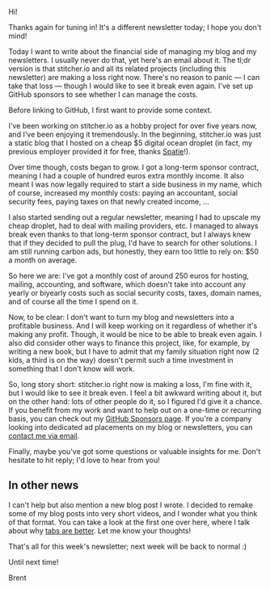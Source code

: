 Hi!

Thanks again for tuning in! It's a different newsletter today; I hope you don't mind!

Today I want to write about the financial side of managing my blog and my newsletters. I usually never do that, yet here's an email about it. The tl;dr version is that stitcher.io and all its related projects (including this newsletter) are making a loss right now. There's no reason to panic — I can take that loss — though I would like to see it break even again. I've set up GitHub sponsors to see whether I can manage the costs.

Before linking to GitHub, I first want to provide some context.

I've been working on stitcher.io as a hobby project for over five years now, and I've been enjoying it tremendously. In the beginning, stitcher.io was just a static blog that I hosted on a cheap $5 digital ocean droplet (in fact, my previous employer provided it for free, thanks [Spatie](https://spatie.be/)!).

Over time though, costs began to grow. I got a long-term sponsor contract, meaning I had a couple of hundred euros extra monthly income. It also meant I was now legally required to start a side business in my name, which of course, increased my monthly costs: paying an accountant, social security fees, paying taxes on that newly created income, …

I also started sending out a regular newsletter, meaning I had to upscale my cheap droplet, had to deal with mailing providers, etc. I managed to always break even thanks to that long-term sponsor contract, but I always knew that if they decided to pull the plug, I'd have to search for other solutions. I am still running carbon ads, but honestly, they earn too little to rely on: $50 a month on average.

So here we are: I've got a monthly cost of around 250 euros for hosting, mailing, accounting, and software, which doesn't take into account any yearly or biyearly costs such as social security costs, taxes, domain names, and of course all the time I spend on it.

Now, to be clear: I don't want to turn my blog and newsletters into a profitable business. And I will keep working on it regardless of whether it's making any profit. Though, it would be nice to be able to break even again. I also did consider other ways to finance this project, like, for example, by writing a new book, but I have to admit that my family situation right now (2 kids, a third is on the way) doesn't permit such a time investment in something that I don't know will work.

So, long story short: stitcher.io right now is making a loss, I'm fine with it, but I would like to see it break even. I feel a bit awkward writing about it, but on the other hand: lots of other people do it, so I figured I'd give it a chance. If you benefit from my work and want to help out on a one-time or recurring basis, you can check out my [GitHub Sponsors page](https://aggregate.stitcher.io/links/27b1f2b4-2cde-4e8f-8857-491bd3bccee4). If you're a company looking into dedicated ad placements on my blog or newsletters, you can [contact me via email](mailto:brendt@stitcher.io).

Finally, maybe you've got some questions or valuable insights for me. Don't hesitate to hit reply; I'd love to hear from you!

## In other news

I can't help but also mention a new blog post I wrote. I decided to remake some of my blog posts into very short videos, and I wonder what you think of that format. You can take a look at the first one over here, where I talk about why [tabs are better](https://aggregate.stitcher.io/links/5bf7afbe-8620-49a6-8249-f89d7301c202). Let me know your thoughts!

That's all for this week's newsletter; next week will be back to normal :)

Until next time!

Brent